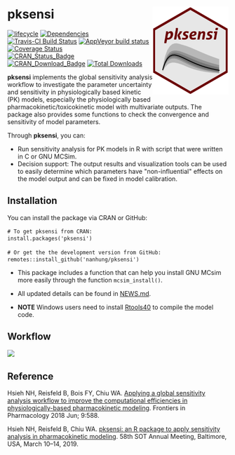# pksensi <img src="man/figures/logo.png" height="200px" align="right" />

[![lifecycle](https://img.shields.io/badge/lifecycle-maturing-blue.svg)](https://www.tidyverse.org/lifecycle/#experimental)
[![Dependencies](https://tinyverse.netlify.com/badge/pksensi)](https://cran.r-project.org/package=pksensi)
[![Travis-CI Build Status](https://travis-ci.org/nanhung/pksensi.svg?branch=master)](https://travis-ci.org/nanhung/pksensi)
[![AppVeyor build status](https://ci.appveyor.com/api/projects/status/github/nanhung/pksensi?branch=master&svg=true)](https://ci.appveyor.com/project/nanhung/pksensi)
[![Coverage Status](https://codecov.io/gh/nanhung/pksensi/branch/master/graph/badge.svg)](https://codecov.io/gh/nanhung/pksensi?branch=master)  
[![CRAN\_Status\_Badge](http://www.r-pkg.org/badges/version-last-release/pksensi)](https://cran.r-project.org/package=pksensi)
[![CRAN\_Download\_Badge](http://cranlogs.r-pkg.org/badges/pksensi)](https://cran.r-project.org/package=pksensi)
[![Total Downloads](https://cranlogs.r-pkg.org/badges/grand-total/pksensi?color=orange)](https://CRAN.R-project.org/package=pksensi)

**pksensi** implements the global sensitivity analysis workflow to investigate the parameter uncertainty and sensitivity in physiologically based kinetic (PK) models, especially the physiologically based pharmacokinetic/toxicokinetic  model with multivariate outputs. The package also provides some functions to check the convergence and sensitivity of model parameters.

Through **pksensi**, you can:
-	Run sensitivity analysis for PK models in R with script that were written in C or GNU MCSim.
-	Decision support: The output results and visualization tools can be used to easily determine which parameters have "non-influential" effects on the model output and can be fixed in model calibration. 

## Installation

You can install the package via CRAN or GitHub:

```
# To get pksensi from CRAN:
install.packages('pksensi')

# Or get the the development version from GitHub:
remotes::install_github('nanhung/pksensi')
```

- This package includes a function that can help you install GNU MCsim more easily through the function `mcsim_install()`.

- All updated details can be found in [NEWS.md](https://github.com/nanhung/pksensi/blob/master/NEWS.md).

- **NOTE** Windows users need to install [Rtools40](https://cran.r-project.org/bin/windows/Rtools/) to compile the model code.

## Workflow

![](https://i.ibb.co/tqpDLrk/sensitivity-workflow.png)

## Reference

Hsieh NH, Reisfeld B, Bois FY, Chiu WA. [Applying a global sensitivity analysis workflow to improve the computational efficiencies in physiologically-based pharmacokinetic modeling](https://www.frontiersin.org/articles/10.3389/fphar.2018.00588/full). Frontiers in Pharmacology 2018 Jun; 9:588.

Hsieh NH, Reisfeld B, Chiu WA. [pksensi: an R package to apply sensitivity analysis in pharmacokinetic modeling](https://nanhung.rbind.io/poster/2019-SOT.pdf). 58th SOT Annual Meeting, Baltimore, USA, March 10–14, 2019.
